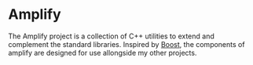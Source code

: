 
# Amplify

The Amplify project is a collection of C++ utilities to extend and complement the standard libraries. Inspired by [Boost](https://www.boost.org/), the components of amplify are designed for use allongside my other projects.
